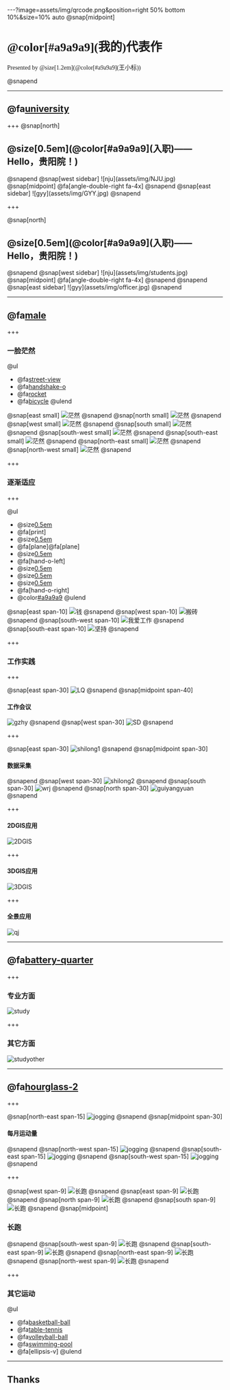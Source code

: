 ---?image=assets/img/qrcode.png&position=right 50% bottom 10%&size=10% auto
@snap[midpoint]
<h1 style="font-family:'Microsoft YaHei';">@color[#a9a9a9](我的)代表作</h1> 
<p style="font-family:'Microsoft YaHei';">Presented by @size[1.2em](@color[#a9a9a9](王小标))</p>
@snapend

---
## @fa[university](入职)
+++
@snap[north]
<h2>@size[0.5em](@color[#a9a9a9](入职)——Hello，贵阳院！)</h2>
@snapend
@snap[west sidebar]
![nju](assets/img/NJU.jpg)
@snap[midpoint]
@fa[angle-double-right fa-4x]
@snapend
@snap[east sidebar]
![gyy](assets/img/GYY.jpg)
@snapend

+++

@snap[north]
<h2>@size[0.5em](@color[#a9a9a9](入职)——Hello，贵阳院！)</h2>
@snapend
@snap[west sidebar]
![nju](assets/img/students.jpg)
@snap[midpoint]
@fa[angle-double-right fa-4x]
@snapend
@snapend
@snap[east sidebar]
![gyy](assets/img/officer.jpg)
@snapend

---
## @fa[male](工作)

+++

### 一脸茫然
@ul
- @fa[street-view](新环境)
- @fa[handshake-o](**新人际关系**)
- @fa[rocket](新技术)
- @fa[bicycle](新领域)
@ulend

@snap[east small]
![茫然](assets/img/2.jpg)
@snapend
@snap[north small]
![茫然](assets/img/4.jpg)
@snapend
@snap[west small]
![茫然](assets/img/6.jpg)
@snapend
@snap[south small]
![茫然](assets/img/8.jpg)
@snapend
@snap[south-west small]
![茫然](assets/img/7.jpg)
@snapend
@snap[south-east small]
![茫然](assets/img/1.jpg)
@snapend
@snap[north-east small]
![茫然](assets/img/3.jpg)
@snapend
@snap[north-west small]
![茫然](assets/img/5.jpg)
@snapend

+++

### 逐渐适应

+++

@ul
- @size[0.5em](把项目资料打印装订好。)
- @fa[print]
- @size[0.5em](跟四个飞手一起去飞一下飞机。)
- @fa[plane]@fa[plane]
- @size[0.5em](日常简单的生产任务还是比较容易适应的。)
- @fa[hand-o-left]
- @size[0.5em](现在你对生产任务有一定了解啦。)
- @size[0.5em](那么,你和黄瑞负责一下观山湖区三调监理项目。)
- @size[0.5em](那么,你负责一下松桃“两区”划定项目。)
- @fa[hand-o-right]
- @color[#a9a9a9](好吧，其实，我也不知道怎么挺过来的)
@ulend

@snap[east span-10]
![钱](assets/img/money.jpg)
@snapend
@snap[west span-10]
![搬砖](assets/img/work.jpg)
@snapend
@snap[south-west span-10]
![我爱工作](assets/img/lovework.jpg)
@snapend
@snap[south-east span-10]
![坚持](assets/img/insist.jpg)
@snapend

+++

### 工作实践

+++

@snap[east span-30]
![LQ](assets/img/LQ.jpg)
@snapend
@snap[midpoint span-40]
#### 工作会议
![gzhy](assets/img/gzhy.jpg)
@snapend
@snap[west span-30]
![SD](assets/img/SD.jpg)
@snapend

+++

@snap[east span-30]
![shilong1](assets/img/shilong1.jpg)
@snapend
@snap[midpoint span-30]
#### 数据采集
@snapend
@snap[west span-30]
![shilong2](assets/img/shilong2.jpg)
@snapend
@snap[south span-30]
![wrj](assets/img/wrj.jpg)
@snapend
@snap[north span-30]
![guiyangyuan](assets/img/guiyangyuan.jpg)
@snapend

+++

#### 2DGIS应用
![2DGIS](assets/img/2DGIS.jpg)

+++ 

#### 3DGIS应用
![3DGIS](assets/img/3DGIS.jpg)

+++ 

#### 全景应用
![qj](assets/img/qj.jpg)

---
## @fa[battery-quarter](学习)

+++
### 专业方面

![study](assets/img/study.jpg)

+++
### 其它方面
![studyother](assets/img/studyother.jpg)

---
## @fa[hourglass-2](生活)

+++

@snap[north-east span-15]
![jogging](assets/img/ene.png)
@snapend
@snap[midpoint span-30]
#### 每月运动量
@snapend
@snap[north-west span-15]
![jogging](assets/img/enw.png)
@snapend
@snap[south-east span-15]
![jogging](assets/img/ese.png)
@snapend
@snap[south-west span-15]
![jogging](assets/img/esw.png)
@snapend

+++

@snap[west span-9]
![长跑](assets/img/w.jpg)
@snapend
@snap[east span-9]
![长跑](assets/img/e.jpg)
@snapend
@snap[north span-9]
![长跑](assets/img/n.jpg)
@snapend
@snap[south span-9]
![长跑](assets/img/s.jpg)
@snapend
@snap[midpoint]
### 长跑
@snapend
@snap[south-west span-9]
![长跑](assets/img/sw.jpg)
@snapend
@snap[south-east span-9]
![长跑](assets/img/se.jpg)
@snapend
@snap[north-east span-9]
![长跑](assets/img/ne.jpg)
@snapend
@snap[north-west span-9]
![长跑](assets/img/nw.jpg)
@snapend

+++

### 其它运动

@ul
- @fa[basketball-ball](篮球)<br>
- @fa[table-tennis](乒乓球)
- @fa[volleyball-ball](气排球)
- @fa[swimming-pool](游泳)
- @fa[ellipsis-v]
@ulend

---

## Thanks